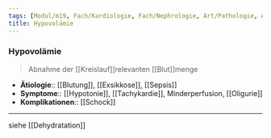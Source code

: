 ```yaml
---
tags: [Modul/m19, Fach/Kardiologie, Fach/Nephrologie, Art/Pathologie, Art/Pathologie]
title: Hypovolämie
---
```

### Hypovolämie
> Abnahme der [[Kreislauf]]relevanten [[Blut]]menge
- **Ätiologie**:: [[Blutung]], [[Exsikkose]], [[Sepsis]]
- **Symptome**:: [[Hypotonie]], [[Tachykardie]], Minderperfusion, [[Oligurie]]
- **Komplikationen**:: [[Schock]]

---
siehe [[Dehydratation]]